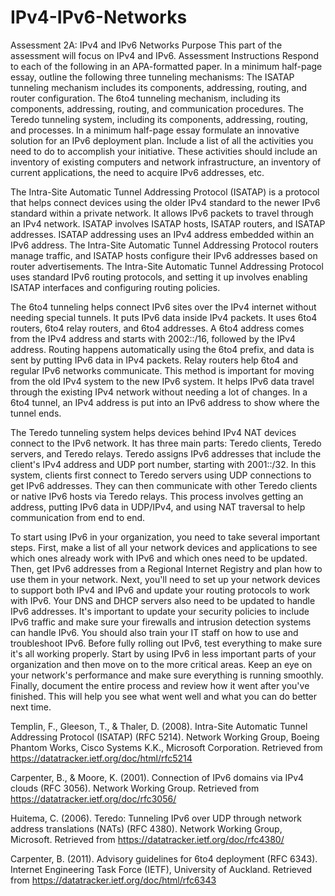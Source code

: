 # IPv4-IPv6-Networks
Assessment 2A: IPv4 and IPv6 Networks
Purpose
This part of the assessment will focus on IPv4 and IPv6.
Assessment Instructions
Respond to each of the following in an APA-formatted paper.
In a minimum half-page essay, outline the following three tunneling mechanisms:
The ISATAP tunneling mechanism includes its components, addressing, routing, and router configuration.
The 6to4 tunneling mechanism, including its components, addressing, routing, and communication procedures.
The Teredo tunneling system, including its components, addressing, routing, and processes.
In a minimum half-page essay formulate an innovative solution for an IPv6 deployment plan. Include a list of all the activities you need to do to accomplish your initiative. These activities should include an inventory of existing computers and network infrastructure, an inventory of current applications, the need to acquire IPv6 addresses, etc.

The Intra-Site Automatic Tunnel Addressing Protocol (ISATAP) is a protocol that helps connect devices using the older IPv4 standard to the newer IPv6 standard within a private network. It allows IPv6 packets to travel through an IPv4 network. ISATAP involves ISATAP hosts, ISATAP routers, and ISATAP addresses. ISATAP addressing uses an IPv4 address embedded within an IPv6 address. The Intra-Site Automatic Tunnel Addressing Protocol routers manage traffic, and ISATAP hosts configure their IPv6 addresses based on router advertisements. The Intra-Site Automatic Tunnel Addressing Protocol uses standard IPv6 routing protocols, and setting it up involves enabling ISATAP interfaces and configuring routing policies.

The 6to4 tunneling helps connect IPv6 sites over the IPv4 internet without needing special tunnels. It puts IPv6 data inside IPv4 packets. It uses 6to4 routers, 6to4 relay routers, and 6to4 addresses. A 6to4 address comes from the IPv4 address and starts with 2002::/16, followed by the IPv4 address. Routing happens automatically using the 6to4 prefix, and data is sent by putting IPv6 data in IPv4 packets. Relay routers help 6to4 and regular IPv6 networks communicate. This method is important for moving from the old IPv4 system to the new IPv6 system. It helps IPv6 data travel through the existing IPv4 network without needing a lot of changes. In a 6to4 tunnel, an IPv4 address is put into an IPv6 address to show where the tunnel ends.

The Teredo tunneling system helps devices behind IPv4 NAT devices connect to the IPv6 network. It has three main parts: Teredo clients, Teredo servers, and Teredo relays. Teredo assigns IPv6 addresses that include the client's IPv4 address and UDP port number, starting with 2001::/32. In this system, clients first connect to Teredo servers using UDP connections to get IPv6 addresses. They can then communicate with other Teredo clients or native IPv6 hosts via Teredo relays. This process involves getting an address, putting IPv6 data in UDP/IPv4, and using NAT traversal to help communication from end to end.

To start using IPv6 in your organization, you need to take several important steps. First, make a list of all your network devices and applications to see which ones already work with IPv6 and which ones need to be updated. Then, get IPv6 addresses from a Regional Internet Registry and plan how to use them in your network. Next, you'll need to set up your network devices to support both IPv4 and IPv6 and update your routing protocols to work with IPv6. Your DNS and DHCP servers also need to be updated to handle IPv6 addresses. It's important to update your security policies to include IPv6 traffic and make sure your firewalls and intrusion detection systems can handle IPv6. You should also train your IT staff on how to use and troubleshoot IPv6. Before fully rolling out IPv6, test everything to make sure it's all working properly. Start by using IPv6 in less important parts of your organization and then move on to the more critical areas. Keep an eye on your network's performance and make sure everything is running smoothly. Finally, document the entire process and review how it went after you've finished. This will help you see what went well and what you can do better next time.

Templin, F., Gleeson, T., & Thaler, D. (2008). Intra-Site Automatic Tunnel Addressing Protocol (ISATAP) (RFC 5214). Network Working Group, Boeing Phantom Works, Cisco Systems K.K., Microsoft Corporation. Retrieved from https://datatracker.ietf.org/doc/html/rfc5214

Carpenter, B., & Moore, K. (2001). Connection of IPv6 domains via IPv4 clouds (RFC 3056). Network Working Group. Retrieved from https://datatracker.ietf.org/doc/rfc3056/

Huitema, C. (2006). Teredo: Tunneling IPv6 over UDP through network address translations (NATs) (RFC 4380). Network Working Group, Microsoft. Retrieved from https://datatracker.ietf.org/doc/rfc4380/

Carpenter, B. (2011). Advisory guidelines for 6to4 deployment (RFC 6343). Internet Engineering Task Force (IETF), University of Auckland. Retrieved from https://datatracker.ietf.org/doc/html/rfc6343

